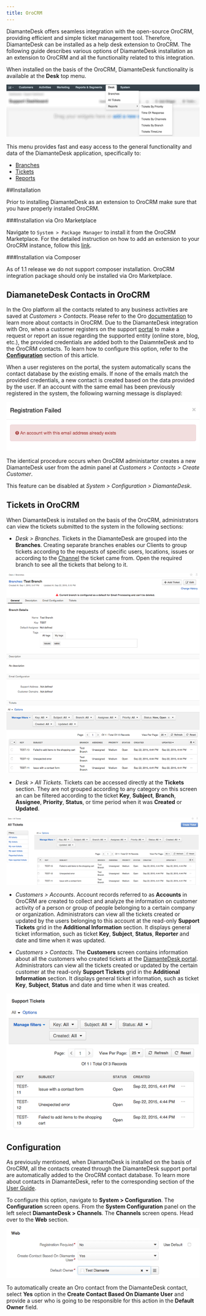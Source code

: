 ```yaml
---
title: OroCRM
---
```


DiamanteDesk offers seamless integration with the open-source OroCRM, providing efficient and simple ticket management tool.  Therefore, DiamanteDesk can be installed as a help desk extension to OroCRM. The following guide describes various options of DiamanteDesk installation as an extension to OroCRM and all the functionality related to this integration.

When installed on the basis of the OroCRM, DiamanteDesk functionality is available at the **Desk** top menu.

![Oro](img/Oro.png)

This menu provides fast and easy access to the general functionality and data of the DiamanteDesk application, specifically to:

* [Branches](../user-guide/branches.html)
* [Tickets](../user-guide/tickets.html)
* [Reports](../user-guide/reports.html)

##Installation

Prior to installing DiamanteDesk as an extension to OroCRM make sure that you have properly installed OroCRM.

###Installation via Oro Marketplace

Navigate to `System > Package Manager` to install it from the OroCRM Marketplace. For the detailed instruction on how to add an extension to your OroCRM instance, follow this [link](http://www.orocrm.com/documentation/index/current/user-guide/package-manager).

###Installation via Composer

As of 1.1 release we do not support composer installation. OroCRM integration package should only be installed via Oro Marketplace. 

## DiamaneteDesk Contacts in OroCRM

In the Oro platform all the contacts related to any business activities are saved at _Customers > Contacts_. Please refer to the Oro [documentation](http://www.orocrm.com/documentation/index/current/user-guide/contacts) to learn more about contacts in OroCRM. Due to the DiamanteDesk integration with Oro, when a customer registers on the support [portal](http://orocrmqa.eltrino.com:8090/diamante_1.1/web/app_dev.php/portal/#login) to make a request or report an issue regarding the supported entity (online store, blog, etc.), the provided credentials are  added both to the DaiamnteDesk and to the OroCRM contacts. To learn how to configure this option, refer to the [**Configuration**](#configuration) section of this article.

When a user registeres on the portal, the system automatically scans the contact database by the existing emails. If none of the emails match the provided credentials, a new contact is created based on the data provided by the user. If an account with the same email has  been previously registered in the system, the following warning message is displayed:

![Message](img/message.png)

The identical procedure occurs when OroCRM administartor creates a new DiamanteDesk user from the admin panel at _Customers > Contacts > Create Customer_.

This feature can be disabled at _System > Configuration > DiamanteDesk_.

## Tickets in OroCRM

When DiamanteDesk is installed on the basis of the OroCRM, administrators can view the tickets submitted to the system in the following sections:

* _Desk > Branches_. Tickets in the DiamanteDesk are grouped into the **Branches**. Creating separate branches enables our Clients to group tickets according to the requests of specific users, locations, issues or according to the [Channel](../user-guide/channels/index.html) the ticket came from. Open the required branch to see all the tickets that belong to it.

![Tickets in Oro](img/desk_branches.png)

* _Desk > All Tickets_. Tickets can be accessed directly at the **Tickets** section. They are not grouped according to any category on this screen an can be filtered according to the ticket **Key**, **Subject**, **Branch**, **Assignee**, **Priority**, **Status**, or time period when it was **Created** or **Updated**.

![Tickets in Oro](img/all_tickets.png)

* _Customers > Accounts_. Account records referred to as **Accounts** in OroCRM are created to collect and analyze the information on customer activity of a person or group of people belonging to a certain company or organization. Administrators can view all the tickets created or updated by the users belonging to this account at the read-only **Support Tickets** grid in the **Additional Information** section. It displays general ticket information, such as ticket **Key**, **Subject**, **Status**, **Reporter** and date and time when it was updated.

* _Customers > Contacts_. The **Customers** screen contains information about all the customers who created tickets at the [DiamanteDesk portal](../user-guide/channels/portal.html). Administrators can view all the tickets created or updated by the certain customer at the read-only **Support Tickets** grid in the **Additional Information** section. It displays general ticket information, such as ticket **Key**, **Subject**, **Status** and date and time when it was created.

![Tickets in Oro](img/Customers_contacts.png)

<a name="configuration"></a> 
## Configuration

As previously mentioned, when DiamanteDesk is installed on the basis of OroCRM, all the contacts created through the DiamanteDesk support portal are automatically added to the OroCRM contact database. To learn more about contacts in DiamanteDesk, refer to the corresponding section of the [User Guide](../user-guide/customers.html). 

To configure this option, navigate to **System > Configuration**. The **Configuration** screen opens. From the **System Configuration** panel on the left select **DiamanteDesk > Channels**. The **Channels** screen opens. Head over to the **Web** section.

![Web Config](img/web_configuration.png)

To automatically create an Oro contact from the DiamanteDesk contact, select **Yes** option in the **Create Contact Based On Diamante User** and provide a user who is going to be responsible for this action in the **Default Owner** field.
